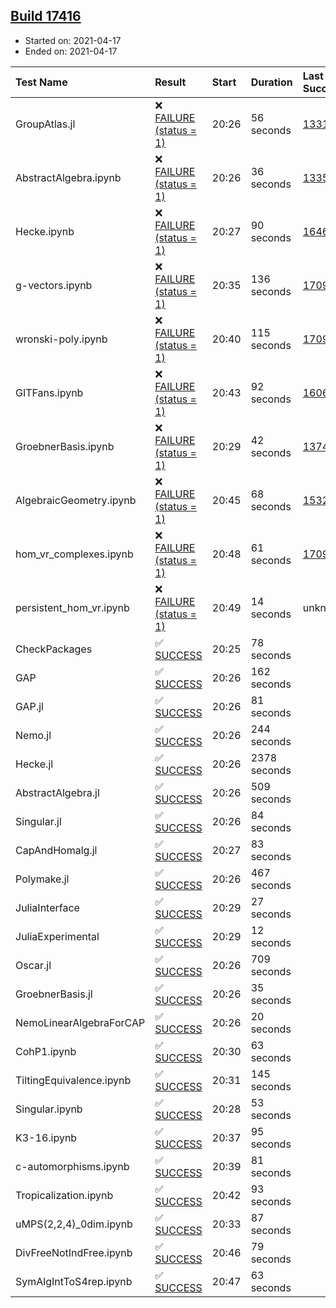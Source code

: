 ## [Build 17416](https://oscarci.mathematik.uni-kl.de/job/oscar/17416/)

* Started on: 2021-04-17
* Ended on: 2021-04-17

| Test Name    | Result | Start | Duration | Last Success | First Failure |
|:-------------|:-------|:------|:---------|:-------------|:--------------|
| GroupAtlas.jl | ❌ [FAILURE (status = 1)](https://oscarci.mathematik.uni-kl.de/job/oscar/17416/artifact/logs/build-17416/GroupAtlas.jl.log) | 20:26 | 56 seconds | [13311](https://oscarci.mathematik.uni-kl.de/job/oscar/13311/) | [13312](https://oscarci.mathematik.uni-kl.de/job/oscar/13312/) |
| AbstractAlgebra.ipynb | ❌ [FAILURE (status = 1)](https://oscarci.mathematik.uni-kl.de/job/oscar/17416/artifact/logs/build-17416/AbstractAlgebra.ipynb.log) | 20:26 | 36 seconds | [13355](https://oscarci.mathematik.uni-kl.de/job/oscar/13355/) | [13356](https://oscarci.mathematik.uni-kl.de/job/oscar/13356/) |
| Hecke.ipynb | ❌ [FAILURE (status = 1)](https://oscarci.mathematik.uni-kl.de/job/oscar/17416/artifact/logs/build-17416/Hecke.ipynb.log) | 20:27 | 90 seconds | [16463](https://oscarci.mathematik.uni-kl.de/job/oscar/16463/) | [16464](https://oscarci.mathematik.uni-kl.de/job/oscar/16464/) |
| g-vectors.ipynb | ❌ [FAILURE (status = 1)](https://oscarci.mathematik.uni-kl.de/job/oscar/17416/artifact/logs/build-17416/g-vectors.ipynb.log) | 20:35 | 136 seconds | [17099](https://oscarci.mathematik.uni-kl.de/job/oscar/17099/) | [17100](https://oscarci.mathematik.uni-kl.de/job/oscar/17100/) |
| wronski-poly.ipynb | ❌ [FAILURE (status = 1)](https://oscarci.mathematik.uni-kl.de/job/oscar/17416/artifact/logs/build-17416/wronski-poly.ipynb.log) | 20:40 | 115 seconds | [17098](https://oscarci.mathematik.uni-kl.de/job/oscar/17098/) | [17099](https://oscarci.mathematik.uni-kl.de/job/oscar/17099/) |
| GITFans.ipynb | ❌ [FAILURE (status = 1)](https://oscarci.mathematik.uni-kl.de/job/oscar/17416/artifact/logs/build-17416/GITFans.ipynb.log) | 20:43 | 92 seconds | [16068](https://oscarci.mathematik.uni-kl.de/job/oscar/16068/) | [16069](https://oscarci.mathematik.uni-kl.de/job/oscar/16069/) |
| GroebnerBasis.ipynb | ❌ [FAILURE (status = 1)](https://oscarci.mathematik.uni-kl.de/job/oscar/17416/artifact/logs/build-17416/GroebnerBasis.ipynb.log) | 20:29 | 42 seconds | [13748](https://oscarci.mathematik.uni-kl.de/job/oscar/13748/) | [13749](https://oscarci.mathematik.uni-kl.de/job/oscar/13749/) |
| AlgebraicGeometry.ipynb | ❌ [FAILURE (status = 1)](https://oscarci.mathematik.uni-kl.de/job/oscar/17416/artifact/logs/build-17416/AlgebraicGeometry.ipynb.log) | 20:45 | 68 seconds | [15322](https://oscarci.mathematik.uni-kl.de/job/oscar/15322/) | [15323](https://oscarci.mathematik.uni-kl.de/job/oscar/15323/) |
| hom_vr_complexes.ipynb | ❌ [FAILURE (status = 1)](https://oscarci.mathematik.uni-kl.de/job/oscar/17416/artifact/logs/build-17416/hom_vr_complexes.ipynb.log) | 20:48 | 61 seconds | [17099](https://oscarci.mathematik.uni-kl.de/job/oscar/17099/) | [17100](https://oscarci.mathematik.uni-kl.de/job/oscar/17100/) |
| persistent_hom_vr.ipynb | ❌ [FAILURE (status = 1)](https://oscarci.mathematik.uni-kl.de/job/oscar/17416/artifact/logs/build-17416/persistent_hom_vr.ipynb.log) | 20:49 | 14 seconds | unknown | unknown |
| CheckPackages | ✅ [SUCCESS](https://oscarci.mathematik.uni-kl.de/job/oscar/17416/artifact/logs/build-17416/CheckPackages.log) | 20:25 | 78 seconds |  |  |
| GAP | ✅ [SUCCESS](https://oscarci.mathematik.uni-kl.de/job/oscar/17416/artifact/logs/build-17416/GAP.log) | 20:26 | 162 seconds |  |  |
| GAP.jl | ✅ [SUCCESS](https://oscarci.mathematik.uni-kl.de/job/oscar/17416/artifact/logs/build-17416/GAP.jl.log) | 20:26 | 81 seconds |  |  |
| Nemo.jl | ✅ [SUCCESS](https://oscarci.mathematik.uni-kl.de/job/oscar/17416/artifact/logs/build-17416/Nemo.jl.log) | 20:26 | 244 seconds |  |  |
| Hecke.jl | ✅ [SUCCESS](https://oscarci.mathematik.uni-kl.de/job/oscar/17416/artifact/logs/build-17416/Hecke.jl.log) | 20:26 | 2378 seconds |  |  |
| AbstractAlgebra.jl | ✅ [SUCCESS](https://oscarci.mathematik.uni-kl.de/job/oscar/17416/artifact/logs/build-17416/AbstractAlgebra.jl.log) | 20:26 | 509 seconds |  |  |
| Singular.jl | ✅ [SUCCESS](https://oscarci.mathematik.uni-kl.de/job/oscar/17416/artifact/logs/build-17416/Singular.jl.log) | 20:26 | 84 seconds |  |  |
| CapAndHomalg.jl | ✅ [SUCCESS](https://oscarci.mathematik.uni-kl.de/job/oscar/17416/artifact/logs/build-17416/CapAndHomalg.jl.log) | 20:27 | 83 seconds |  |  |
| Polymake.jl | ✅ [SUCCESS](https://oscarci.mathematik.uni-kl.de/job/oscar/17416/artifact/logs/build-17416/Polymake.jl.log) | 20:26 | 467 seconds |  |  |
| JuliaInterface | ✅ [SUCCESS](https://oscarci.mathematik.uni-kl.de/job/oscar/17416/artifact/logs/build-17416/JuliaInterface.log) | 20:29 | 27 seconds |  |  |
| JuliaExperimental | ✅ [SUCCESS](https://oscarci.mathematik.uni-kl.de/job/oscar/17416/artifact/logs/build-17416/JuliaExperimental.log) | 20:29 | 12 seconds |  |  |
| Oscar.jl | ✅ [SUCCESS](https://oscarci.mathematik.uni-kl.de/job/oscar/17416/artifact/logs/build-17416/Oscar.jl.log) | 20:26 | 709 seconds |  |  |
| GroebnerBasis.jl | ✅ [SUCCESS](https://oscarci.mathematik.uni-kl.de/job/oscar/17416/artifact/logs/build-17416/GroebnerBasis.jl.log) | 20:26 | 35 seconds |  |  |
| NemoLinearAlgebraForCAP | ✅ [SUCCESS](https://oscarci.mathematik.uni-kl.de/job/oscar/17416/artifact/logs/build-17416/NemoLinearAlgebraForCAP.log) | 20:26 | 20 seconds |  |  |
| CohP1.ipynb | ✅ [SUCCESS](https://oscarci.mathematik.uni-kl.de/job/oscar/17416/artifact/logs/build-17416/CohP1.ipynb.log) | 20:30 | 63 seconds |  |  |
| TiltingEquivalence.ipynb | ✅ [SUCCESS](https://oscarci.mathematik.uni-kl.de/job/oscar/17416/artifact/logs/build-17416/TiltingEquivalence.ipynb.log) | 20:31 | 145 seconds |  |  |
| Singular.ipynb | ✅ [SUCCESS](https://oscarci.mathematik.uni-kl.de/job/oscar/17416/artifact/logs/build-17416/Singular.ipynb.log) | 20:28 | 53 seconds |  |  |
| K3-16.ipynb | ✅ [SUCCESS](https://oscarci.mathematik.uni-kl.de/job/oscar/17416/artifact/logs/build-17416/K3-16.ipynb.log) | 20:37 | 95 seconds |  |  |
| c-automorphisms.ipynb | ✅ [SUCCESS](https://oscarci.mathematik.uni-kl.de/job/oscar/17416/artifact/logs/build-17416/c-automorphisms.ipynb.log) | 20:39 | 81 seconds |  |  |
| Tropicalization.ipynb | ✅ [SUCCESS](https://oscarci.mathematik.uni-kl.de/job/oscar/17416/artifact/logs/build-17416/Tropicalization.ipynb.log) | 20:42 | 93 seconds |  |  |
| uMPS(2,2,4)_0dim.ipynb | ✅ [SUCCESS](https://oscarci.mathematik.uni-kl.de/job/oscar/17416/artifact/logs/build-17416/uMPS-2-2-4-_0dim.ipynb.log) | 20:33 | 87 seconds |  |  |
| DivFreeNotIndFree.ipynb | ✅ [SUCCESS](https://oscarci.mathematik.uni-kl.de/job/oscar/17416/artifact/logs/build-17416/DivFreeNotIndFree.ipynb.log) | 20:46 | 79 seconds |  |  |
| SymAlgIntToS4rep.ipynb | ✅ [SUCCESS](https://oscarci.mathematik.uni-kl.de/job/oscar/17416/artifact/logs/build-17416/SymAlgIntToS4rep.ipynb.log) | 20:47 | 63 seconds |  |  |
